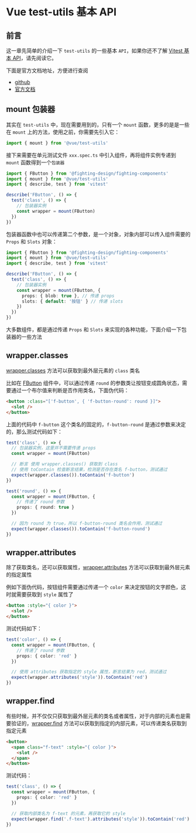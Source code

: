 # Vue test-utils 基本 API

## 前言

这一章先简单的介绍一下 `test-utils` 的一些基本 `API`，如果你还不了解 [Vitest 基本 API](./Vitest%20%E5%9F%BA%E6%9C%AC%20API.md)，请先阅读它。

下面是官方文档地址，方便进行查阅

- [github](https://github.com/vuejs/test-utils)
- [官方文档](https://test-utils.vuejs.org)

## mount 包装器

其实在 `test-utils` 中，现在需要用到的，只有一个 `mount` 函数，更多的是是一些在 `mount` 上的方法，使用之前，你需要先引入它：

```ts
import { mount } from '@vue/test-utils'
```

接下来需要在单元测试文件 `xxx.spec.ts` 中引入组件，再将组件实例专递到 `mount` 函数得到一个`包装器`

```ts
import { FButton } from '@fighting-design/fighting-components'
import { mount } from '@vue/test-utils'
import { describe, test } from 'vitest'

describe('FButton', () => {
  test('class', () => {
    // 包装器实例
    const wrapper = mount(FButton)
  })
})
```

包装器函数中也可以传递第二个参数，是一个对象，对象内部可以传入组件需要的 `Props` 和 `Slots` 对象：

```ts
import { FButton } from '@fighting-design/fighting-components'
import { mount } from '@vue/test-utils'
import { describe, test } from 'vitest'

describe('FButton', () => {
  test('class', () => {
    // 包装器实例
    const wrapper = mount(FButton, {
      props: { blob: true }, // 传递 props
      slots: { default: '按钮' } // 传递 slots
    })
  })
})
```

大多数组件，都是通过传递 `Props` 和 `Slots` 来实现的各种功能，下面介绍一下包装器的一些方法

## wrapper.classes

[wrapper.classes](https://test-utils.vuejs.org/api/#classes) 方法可以获取到最外层元素的 `class` 类名

比如在 [FButton](https://github.com/FightingDesign/fighting-design/blob/master/packages/fighting-components/button/src/button.vue) 组件中，可以通过传递 `round` 的参数类让按钮变成圆角状态，需要通过一个布尔值来判断是否作用类名，下面伪代码：

```html
<button :class="['f-button', { 'f-button-round': round }]">
  <slot />
</button>
```

上面的代码中 `f-button` 这个类名的固定的，`f-button-round` 是通过参数来决定的，那么测试代码如下：

```ts
test('class', () => {
  // 包装器实例，这里并不需要传递 props
  const wrapper = mount(FButton)

  // 断言 使用 wrapper.classes() 获取到 class
  // 使用 toContain 检查断言结果，检测是否存在类名 f-button，测试通过
  expect(wrapper.classes()).toContain('f-button')
})

test('round', () => {
  const wrapper = mount(FButton, {
    // 传递了 round 参数
    props: { round: true }
  })

  // 因为 round 为 true，所以 f-button-round 类名会作用，测试通过
  expect(wrapper.classes()).toContain('f-button-round')
})
```

## wrapper.attributes

除了获取类名，还可以获取属性，[wrapper.attributes](https://test-utils.vuejs.org/api/#attributes) 方法可以获取到最外层元素的指定属性

例如下面伪代码，按钮组件需要通过传递一个 `color` 来决定按钮的文字颜色，这时就需要获取到 `style` 属性了

```html
<button :style="{ color }">
  <slot />
</button>
```

测试代码如下：

```ts
test('color', () => {
  const wrapper = mount(FButton, {
    // 传递了 round 参数
    props: { color: 'red' }
  })

  // 使用 attributes 获取指定的 style 属性，断言结果为 red，测试通过
  expect(wrapper.attributes('style')).toContain('red')
})
```

## wrapper.find

有些时候，并不仅仅只获取到最外层元素的类名或者属性，对于内部的元素也是需要验证的，[wrapper.find](https://test-utils.vuejs.org/api/#find) 方法可以获取到指定的内部元素，可以传递类名获取到指定元素

```html
<button>
  <span class="f-text" :style="{ color }">
    <slot />
  </span>
</button>
```

测试代码：

```ts
test('class', () => {
  const wrapper = mount(FButton, {
    props: { color: 'red' }
  })

  // 获取内部类名为 f-text 的元素，再获取它的 style
  expect(wrapper.find('.f-text').attributes('style')).toContain('red')
})
```

